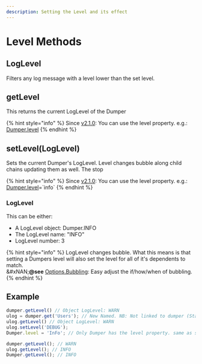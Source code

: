 ```yaml
---
description: Setting the Level and its effect
---
```


# Level Methods

## LogLevel

Filters any log message with a level lower than the set level.

## getLevel

This returns the current LogLevel of the Dumper

{% hint style="info" %}
Since [v2.1.0](../history/changelog.md#2-1-0-2021-jun-04): You can use the level property. e.g.: [Dumper.level](properties.md#level)
{% endhint %}

## setLevel(LogLevel)

Sets the current Dumper's LogLevel. Level changes bubble along child chains updating them as well. The stop&#x20;

{% hint style="info" %}
Since [v2.1.0](../history/changelog.md#2-1-0-2021-jun-04): You can use the level property. e.g.: [Dumper.level](properties.md#level)=\`info\`
{% endhint %}

### LogLevel

This can be either:

* A LogLevel object: Dumper.INFO
* The LogLevel name: "INFO"
* LogLevel number: 3

{% hint style="info" %}
LogLevel changes bubble. What this means is that setting a Dumpers level will also set the level for all of it's dependents to match.\
&#xNAN;**@see** [Options.Bubbling](option-methods/#level-bubbling): Easy adjust the if/how/when of bubbling.
{% endhint %}

## Example

```javascript
dumper.getLevel() // Object LogLevel: WARN
ulog = dumper.get('Users'); // New Named. NB: Not linked to dumper (Standard) but does inherit its LogLevel
ulog.getLevel() // Object LogLevel: WARN
ulog.setLevel('DEBUG');
Dumper.level = 'InFo'; // Only Dumper has the level property. same as set/getLevel

dumper.getLevel(); // WARN
ulog.getLevel(); // INFO
Dumper.getLevel(); // INFO
```
